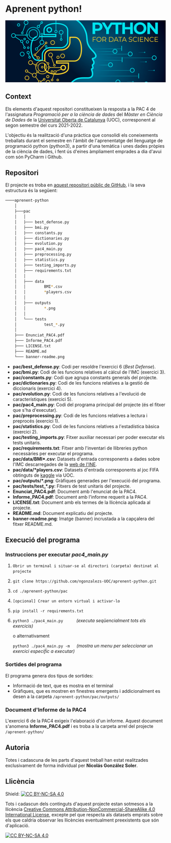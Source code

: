 # Aprenent python!

![img.png](banner-readme.png)

## Context

Els elements d'aquest repositori constitueixen la resposta a la PAC 4 de l'assignatura *Programació per a la ciència de dades* del *Màster en Ciència de Dades* de la [Universitat Oberta de Catalunya](https://www.uoc.edu/portal/ca/index.html) (UOC), corresponent al segon semestre del curs 2021-2022.

L'objectiu és la realització d'una pràctica que consolidi els coneixements treballats durant el semestre en l'àmbit de l'aprenentatge del llenguatge de programació python (python3), a partir d'una temàtica i unes dades pròpies de la ciència de dades, i fent ús d'eines àmpliament emprades a dia d'avui com són PyCharm i Github.

## Repositori

El projecte es troba en [aquest repositori públic de GitHub](https://github.com/ngonzalezs-UOC/aprenent-python), i la seva estructura és la següent: 

```bash
────aprenent-python
    │
    ├───pac
    │   │     
    │   ├─── best_defense.py 
    │   ├─── bmi.py 
    │   ├─── constants.py
    │   ├─── dictionaries.py
    │   ├─── evolution.py
    │   ├─── pac4_main.py
    │   ├─── preprocessing.py 
    │   ├─── statistics.py 
    │   ├─── testing_imports.py
    │   ├─── requirements.txt
    │   │
    │   ├─── data
    │   │        BMI*.csv
    │   │        *players.csv
    │   │
    │   ├─── outputs
    │   │        *.png
    │   │
    │   └─── tests
    │            test_*.py
    │
    ├─── Enunciat_PAC4.pdf
    ├─── Informe_PAC4.pdf
    ├─── LICENSE.txt
    ├─── README.md
    └─── banner-readme.png 

```
- **pac/best_defense.py**: Codi per resoldre l'exercici 6 (*Best Defense*).
- **pac/bmi.py**: Codi de les funcions relatives al càlcul de l'IMC (exercici 3).
- **pac/constants.py**: Codi que agrupa constants generals del projecte.
- **pac/dictionaries.py**: Codi de les funcions relatives a la gestió de diccionaris (exercici 4).
- **pac/evolution.py**: Codi de les funcions relatives a l'evolució de característiques (exercici 5).
- **pac/pac4_main.py**: Codi del programa principal del projecte (és el fitxer que s'ha d'executar).
- **pac/preprocessing.py**: Codi de les funcions relatives a lectura i preprocés (exercici 1).
- **pac/statistics.py**: Codi de les funcions relatives a l'estadística bàsica (exercici 2).
- **pac/testing_imports.py**: Fitxer auxiliar necessari per poder executar els tests unitaris.
- **pac/requirements.txt**: Fitxer amb l'inventari de llibreries python necessàries per executar el programa.
- **pac/data/BMI\*.csv**: Datasets d'entrada corresponents a dades sobre l'IMC descarregades de la [web de l'INE](https://www.ine.es/jaxiPx/Tabla.htm?path=/t15/p420/a2019/p03/l0/&file=01001.px&L=1).
- **pac/data/\*players.csv**: Datasets d'entrada corresponents al joc FIFA obtinguts de [kaggle](https://www.kaggle.com/datasets/stefanoleone992/fifa-22-complete-player-dataset) via UOC.
- **pac/outputs/\*.png**: Gràfiques generades per l'execució del programa.
- **pac/tests/test_\*.py**: Fitxers de test unitaris del projecte.
- **Enunciat_PAC4.pdf**: Document amb l'enunciat de la PAC4.
- **Informe_PAC4.pdf**: Document amb l'informe requerit a la PAC4.
- **LICENSE.txt**: Document amb els termes de la llicència aplicada al projecte.
- **README.md**: Document explicatiu del projecte.
- **banner-readme.png**: Imatge (banner) incrustada a la capçalera del fitxer README.md.

## Execució del programa

### Instruccions per executar *pac4_main.py*

1. `Obrir un terminal i situar-se al directori (carpeta) destinat al projecte`
2. `git clone https://github.com/ngonzalezs-UOC/aprenent-python.git`
3. `cd ./aprenent-python/pac`
4. `[opcional] Crear un entorn virtual i activar-lo`
5. `pip install -r requirements.txt`
6. `python3 ./pac4_main.py`&emsp;&emsp;&emsp;*(executa seqüencialment tots els exercicis)*

    o alternativament 
    
    `python3 ./pac4_main.py -m`&emsp;&ensp;*(mostra un menu per seleccionar un exercici específic a executar)*

### Sortides del programa

El programa genera dos tipus de sortides:
- Informació de text, que es mostra en el terminal
- Gràfiques, que es mostren en finestres emergents i addicionalment es desen a la carpeta `/aprenent-python/pac/outputs/`

### Document d'Informe de la PAC4

L'exercici 6 de la PAC4 exigeix l'elaboració d'un informe. Aquest document s'anomena **Informe_PAC4.pdf** i es troba a la carpeta arrel del projecte `/aprenent-python/`

## Autoria

Totes i cadascuna de les parts d'aquest treball han estat realitzades exclusivament de forma individual per **Nicolás González Soler**.

## Llicència

Shield: [![CC BY-NC-SA 4.0][cc-by-nc-sa-shield]][cc-by-nc-sa]

Tots i cadascun dels continguts d'aquest projecte estan sotmesos a la llicència
[Creative Commons Attribution-NonCommercial-ShareAlike 4.0 International License][cc-by-nc-sa], excepte pel que respecta als datasets emprats sobre els que caldria observar les llicències eventualment preexistents que són d'aplicació.

[![CC BY-NC-SA 4.0][cc-by-nc-sa-image]][cc-by-nc-sa]

[cc-by-nc-sa]: http://creativecommons.org/licenses/by-nc-sa/4.0/
[cc-by-nc-sa-image]: https://licensebuttons.net/l/by-nc-sa/4.0/88x31.png
[cc-by-nc-sa-shield]: https://img.shields.io/badge/License-CC%20BY--NC--SA%204.0-lightgrey.svg
